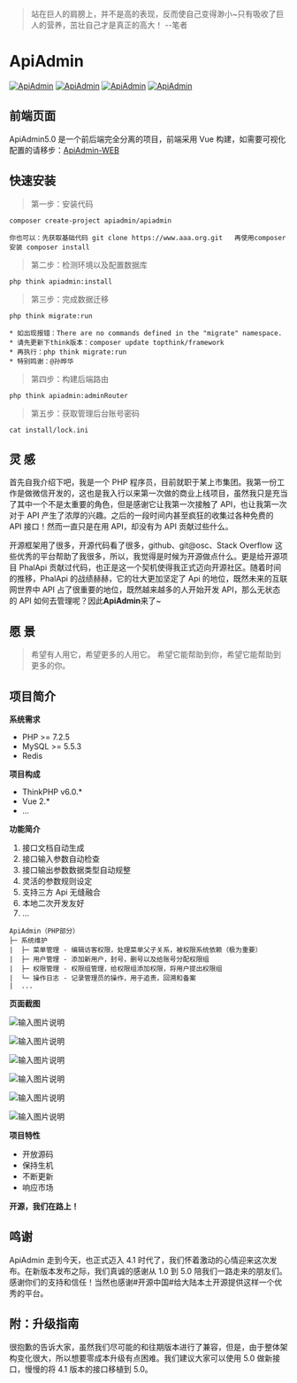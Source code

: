> 站在巨人的肩膀上，并不是高的表现，反而使自己变得渺小~只有吸收了巨人的营养，茁壮自己才是真正的高大！ --笔者

# ApiAdmin

[![ApiAdmin](https://img.shields.io/hexpm/l/plug.svg)](http://www.apiadmin.org/)
[![ApiAdmin](https://img.shields.io/badge/release-5.0.0-blue.svg)](http://www.apiadmin.org/)
[![ApiAdmin](https://img.shields.io/badge/build-passing-brightgreen.svg)](http://www.apiadmin.org/)
[![ApiAdmin](https://img.shields.io/badge/ApiAdmin-5.0.0-brightgreen.svg)](http://www.apiadmin.org/)

## 前端页面

ApiAdmin5.0 是一个前后端完全分离的项目，前端采用 Vue 构建，如需要可视化配置的请移步：[ApiAdmin-WEB](https://www.aaa.org-WEB)

## 快速安装

> 第一步：安装代码

```
composer create-project apiadmin/apiadmin
```

```
你也可以：先获取基础代码 git clone https://www.aaa.org.git   再使用composer安装 composer install
```

> 第二步：检测环境以及配置数据库

```
php think apiadmin:install
```

> 第三步：完成数据迁移

```
php think migrate:run

* 如出现报错：There are no commands defined in the "migrate" namespace.
* 请先更新下think版本：composer update topthink/framework
* 再执行：php think migrate:run
* 特别鸣谢：@孙晔华
```

> 第四步：构建后端路由

```
php think apiadmin:adminRouter
```

> 第五步：获取管理后台账号密码

```
cat install/lock.ini
```

## 灵 感

首先自我介绍下吧，我是一个 PHP 程序员，目前就职于某上市集团。我第一份工作是做微信开发的，这也是我入行以来第一次做的商业上线项目，虽然我只是充当了其中一个不是太重要的角色，但是感谢它让我第一次接触了 API，也让我第一次对于 API 产生了浓厚的兴趣。之后的一段时间内甚至疯狂的收集过各种免费的 API 接口！然而一直只是在用 API，却没有为 API 贡献过些什么。

开源框架用了很多，开源代码看了很多，github、git@osc、Stack Overflow 这些优秀的平台帮助了我很多，所以，我觉得是时候为开源做点什么。更是给开源项目 PhalApi 贡献过代码，也正是这一个契机使得我正式迈向开源社区。随着时间的推移，PhalApi 的战绩赫赫，它的壮大更加坚定了 Api 的地位，既然未来的互联网世界中 API 占了很重要的地位，既然越来越多的人开始开发 API，那么无状态的 API 如何去管理呢？因此**ApiAdmin**来了~

## 愿 景

> 希望有人用它，希望更多的人用它。
> 希望它能帮助到你，希望它能帮助到更多的你。

## 项目简介

**系统需求**

- PHP >= 7.2.5
- MySQL >= 5.5.3
- Redis

**项目构成**

- ThinkPHP v6.0.\*
- Vue 2.\*
- ...

**功能简介**

1.  接口文档自动生成
2.  接口输入参数自动检查
3.  接口输出参数数据类型自动规整
4.  灵活的参数规则设定
5.  支持三方 Api 无缝融合
6.  本地二次开发友好
7.  ...

```
ApiAdmin（PHP部分）
├─ 系统维护
|  ├─ 菜单管理 - 编辑访客权限，处理菜单父子关系，被权限系统依赖（极为重要）
|  ├─ 用户管理 - 添加新用户，封号，删号以及给账号分配权限组
|  ├─ 权限管理 - 权限组管理，给权限组添加权限，将用户提出权限组
|  └─ 操作日志 - 记录管理员的操作，用于追责，回溯和备案
|  ...
```

**页面截图**

![输入图片说明](https://gitee.com/uploads/images/2018/0224/095358_19cb42d0_110856.png 'api.png')

![输入图片说明](https://gitee.com/uploads/images/2018/0224/095410_55dc23e1_110856.png 'app.png')

![输入图片说明](https://gitee.com/uploads/images/2018/0224/095420_bddff990_110856.png 'auth1.png')

![输入图片说明](https://gitee.com/uploads/images/2018/0224/095427_fa86e42d_110856.png 'auth2.png')

![输入图片说明](https://gitee.com/uploads/images/2018/0224/095436_3600de17_110856.png 'lock.png')

![输入图片说明](https://gitee.com/uploads/images/2018/0224/095444_d2a88da0_110856.png 'user.png')

**项目特性**

- 开放源码
- 保持生机
- 不断更新
- 响应市场

**开源，我们在路上！**

## 鸣谢

ApiAdmin 走到今天，也正式迈入 4.1 时代了，我们怀着激动的心情迎来这次发布。在新版本发布之际，我们真诚的感谢从 1.0 到 5.0 陪我们一路走来的朋友们。感谢你们的支持和信任！当然也感谢#开源中国#给大陆本土开源提供这样一个优秀的平台。

## 附：升级指南

很抱歉的告诉大家，虽然我们尽可能的和往期版本进行了兼容，但是，由于整体架构变化很大，所以想要零成本升级有点困难。我们建议大家可以使用 5.0 做新接口，慢慢的将 4.1 版本的接口移植到 5.0。
